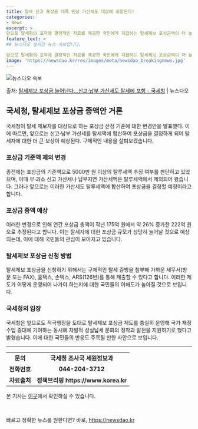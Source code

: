 ```yaml
---
title: 탈세 신고 포상금 대폭 인상 가산세도 대상에 포함된다!
categories:
- News
excerpt: >
앞으로 탈세혐의 포착에 결정적인 자료를 제공한 국민에게 지급하는 탈세제보 포상금액이 더 높아질 전망이다. 국…
feature_text: >
## 뉴스다오 실시간 뉴스 속보입니다.

앞으로 탈세혐의 포착에 결정적인 자료를 제공한 국민에게 지급하는 탈세제보 포상금액이 더 높아질 전망이다. 국…
image: 'https://newsdao.kr/res/images/meta/newsdao_breakingnews.jpg'
---
```


![뉴스다오 속보](https://newsdao.kr/res/images/meta/newsdao_breakingnews.jpg)

<p>출처: <a href="https://newsdao.kr/2958" rel="dofollow">탈세제보 포상금 늘어난다…신고·납부 가산세도 탈세에 포함 - 국세청</a> | 뉴스다오</p>

<h2 data-ke-size="size26">국세청, 탈세제보 포상금 증액안 거론</h2>
<p data-ke-size="size16">국세청이 탈세 제보자를 대상으로 하는 포상금 산정 기준에 대한 변경안을 발표했다. 이에 따르면, 앞으로는 신고·납부 가산세를 탈세액에 합산하여 포상금을 결정하게 되어 탈세자에 대한 더 큰 보상이 예상된다. 구체적인 내용을 살펴보겠습니다.</p>

<h3 data-ke-size="size24">포상금 기준액 제외 변경</h3>
<p data-ke-size="size16">종전에는 포상금의 기준액으로 5000만 원 이상의 탈루세액 추징 여부를 판단하고 있었으며, 이때 무·과소 신고 가산세나 납부지연 가산세액은 탈루세액에서 제외되어 왔습니다. 그러나 앞으로는 이러한 가산세도 탈루세액에 합산하여 포상금을 결정할 예정이라고 합니다.</p>

<h3 data-ke-size="size24">포상금 증액 예상</h3>
<p data-ke-size="size16">이러한 변경으로 인해 연간 포상금 총액이 작년 175억 원에서 약 26% 증가한 222억 원으로 추정된다고 합니다. 이는 탈세자에 대한 포상금 규모가 상당히 늘어날 것으로 예상되는데, 이에 대해 국민들의 관심이 모아지고 있습니다.</p>

<h3 data-ke-size="size24">탈세제보 포상금 신청 방법</h3>
<p data-ke-size="size16">탈세제보 포상금을 신청하기 위해서는 구체적인 탈세 증빙을 첨부해 가까운 세무서(방문 또는 FAX), 홈택스, 손택스, ARS(126번)를 통해 제출할 수 있다고 합니다. 이러한 제도가 어떻게 운영되어 나가야 하는지에 대한 국민들의 이해도가 높아질 것으로 보입니다.</p>

<h3 data-ke-size="size24">국세청의 입장</h3>
<p data-ke-size="size16">국세청은 앞으로도 적극행정을 토대로 탈세제보 포상금 제도를 충실히 운영해 국가 재정수입 증대에 기여하는 동시에 자발적 성실납세 문화의 정착과 발전을 지원하기로 했다고 밝혔습니다. 이에 대한 국민들의 반응도 주목될 만한 사안으로 보입니다.</p>

<hr data-ke-size="size16">
<table>
	<tr>
		<td style="text-align: center; height: 17px;"><b>문의</b></td>
		<td style="text-align: center; height: 17px;"><b>국세청 조사국 세원정보과</b></td>
	</tr>
	<tr>
		<td style="text-align: center; height: 17px;"><b>전화번호</b></td>
		<td style="text-align: center; height: 17px;"><b>044-204-3712</b></td>
	</tr>
	<tr>
		<td style="text-align: center; height: 17px;"><b>자료출처</b></td>
		<td style="text-align: center; height: 17px;"><b>정책브리핑 https://www.korea.kr</b></td>
	</tr>
</table>
<p data-ke-size="size16">본 기사는 <a href="https://newsdao.kr/2958" target="_blank" rel="nofollow">이곳</a>에서 확인하실 수 있습니다.</p>
<p data-ke-size="size16">&nbsp;</p> 

빠르고 정확한 뉴스를 원한다면? 바로, <a href="https://newsdao.kr" rel="dofollow">https://newsdao.kr</a>


    
